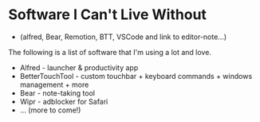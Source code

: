 # Software I Can't Live Without

* \(alfred, Bear, Remotion, BTT, VSCode and link to editor-note...\)

The following is a list of software that I'm using a lot and love.

* Alfred - launcher & productivity app
* BetterTouchTool - custom touchbar + keyboard commands + windows management + more
* Bear - note-taking tool
* Wipr - adblocker for Safari
* ... \(more to come!\)

